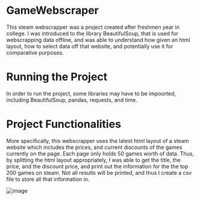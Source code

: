 # GameWebscraper
This steam webscrapper was a project created after freshmen year in college. I was introduced to the library BeautifulSoup, that is used for webscrapping data offline, and was able to understand how given an html layout, how to select data off that website, and potentially use it for comparative purposes.

# Running the Project
In order to run the project, some libraries may have to be impoorted, including BeautifulSoup, pandas, requests, and time.

# Project Functionalities
More specifically, this webscrapper uses the latest html layout of a steam website which includes the prices, and current discounts of the games currently on the page. Each page only holds 50 games worth of data. Thus, by splitting the html layout appropriately, I was able to get the title, the price, and the discount price, and print out the information for the the top 200 games on steam. Not all results will be printed, and thus I create a csv file to store all that information in.

![image](https://user-images.githubusercontent.com/89613119/164303841-5eedfa42-f36e-48c9-b48a-7423c48ac35c.png)
